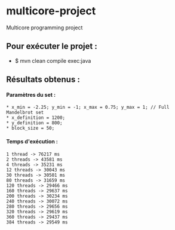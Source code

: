 # multicore-project
Multicore programming project

## Pour exécuter le projet :
* $ mvn clean compile exec:java


## Résultats obtenus :

#### Paramètres du set : 
	* x_min = -2.25; y_min = -1; x_max = 0.75; y_max = 1; // Full Mandelbrot set
	* x_definition = 1200;
	* y_definition = 800;
	* block_size = 50;

#### Temps d'exécution :
	1 thread -> 76217 ms
	2 threads -> 43581 ms 
	4 threads -> 35231 ms
	12 threads -> 30043 ms
	30 threads -> 30501 ms 
	80 threads -> 31659 ms
	120 threads -> 29466 ms
	160 threads -> 29637 ms
	200 threads -> 30234 ms 
	240 threads -> 30072 ms 
	280 threads -> 29656 ms
	320 threads -> 29619 ms
	360 threads -> 29437 ms
	384 threads -> 29549 ms